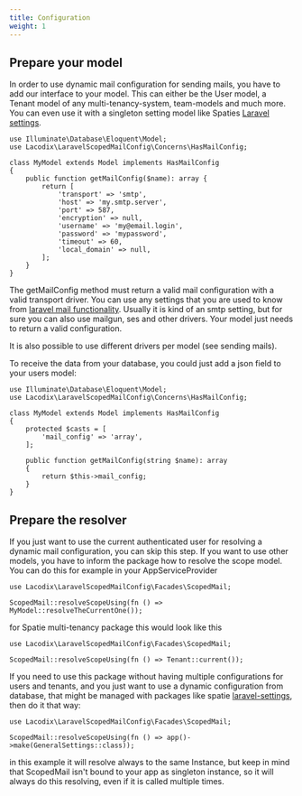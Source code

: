 ```yaml
---
title: Configuration
weight: 1
---
```


## Prepare your model

In order to use dynamic mail configuration for sending mails, you have to add our interface to your model. This can
either be the User model, a Tenant model of any multi-tenancy-system, team-models and much more. You can even use it
with a singleton setting model like Spaties [Laravel settings](https://github.com/spatie/laravel-settings).

```
use Illuminate\Database\Eloquent\Model;
use Lacodix\LaravelScopedMailConfig\Concerns\HasMailConfig;

class MyModel extends Model implements HasMailConfig
{
    public function getMailConfig($name): array {
        return [
            'transport' => 'smtp',
            'host' => 'my.smtp.server',
            'port' => 587,
            'encryption' => null,
            'username' => 'my@email.login',
            'password' => 'mypassword',
            'timeout' => 60,
            'local_domain' => null,
        ];
    }
}
```

The getMailConfig method must return a valid mail configuration with a valid transport driver. You can use any
settings that you are used to know from [laravel mail functionality](https://laravel.com/docs/10.x/mail#configuration).
Usually it is kind of an smtp setting, but for sure you can also use mailgun, ses and other drivers. Your model just 
needs to return a valid configuration.

It is also possible to use different drivers per model (see sending mails).

To receive the data from your database, you could just add a json field to your users model:
```
use Illuminate\Database\Eloquent\Model;
use Lacodix\LaravelScopedMailConfig\Concerns\HasMailConfig;

class MyModel extends Model implements HasMailConfig
{
    protected $casts = [
        'mail_config' => 'array',
    ];

    public function getMailConfig(string $name): array
    {
        return $this->mail_config;
    }
}
```

## Prepare the resolver

If you just want to use the current authenticated user for resolving a dynamic mail configuration, you can skip this step.
If you want to use other models, you have to inform the package how to resolve the scope model. You can do this for
example in your AppServiceProvider

```
use Lacodix\LaravelScopedMailConfig\Facades\ScopedMail;

ScopedMail::resolveScopeUsing(fn () => MyModel::resolveTheCurrentOne());
```

for Spatie multi-tenancy package this would look like this 
```
use Lacodix\LaravelScopedMailConfig\Facades\ScopedMail;

ScopedMail::resolveScopeUsing(fn () => Tenant::current());
```

If you need to use this package without having multiple configurations for users and tenants, and you just want to 
use a dynamic configuration from database, that might be managed with packages like spatie 
[laravel-settings](https://github.com/spatie/laravel-settings), then do it that way:
```
use Lacodix\LaravelScopedMailConfig\Facades\ScopedMail;

ScopedMail::resolveScopeUsing(fn () => app()->make(GeneralSettings::class));
```
in this example it will resolve always to the same Instance, but keep in mind that ScopedMail isn't bound to your app
as singleton instance, so it will always do this resolving, even if it is called multiple times.
